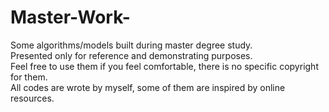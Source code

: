 # Master-Work-
Some algorithms/models built during master degree study.<br/>
Presented only for reference and demonstrating purposes.<br/>
Feel free to use them if you feel comfortable, there is no specific copyright for them.<br/>
All codes are wrote by myself, some of them are inspired by online resources.<br/>
